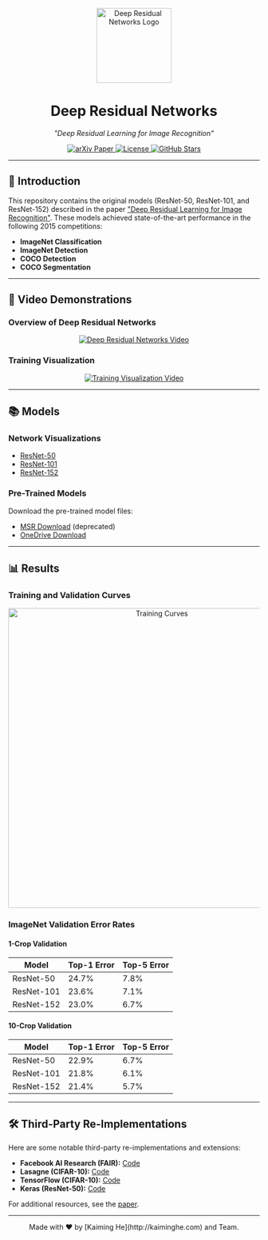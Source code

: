 <p align="center">
  <img src="https://via.placeholder.com/150" alt="Deep Residual Networks Logo" width="150"/>
</p>

<h1 align="center">Deep Residual Networks</h1>

<p align="center">
  <i>"Deep Residual Learning for Image Recognition"</i>
</p>

<p align="center">
  <a href="https://arxiv.org/abs/1512.03385">
    <img src="https://img.shields.io/badge/arXiv-1512.03385-blue" alt="arXiv Paper">
  </a>
  <a href="https://opensource.org/licenses/MIT">
    <img src="https://img.shields.io/badge/license-MIT-green" alt="License">
  </a>
  <a href="https://github.com/KaimingHe/deep-residual-networks">
    <img src="https://img.shields.io/github/stars/KaimingHe/deep-residual-networks?style=social" alt="GitHub Stars">
  </a>
</p>

---

## 🌟 Introduction

This repository contains the original models (ResNet-50, ResNet-101, and ResNet-152) described in the paper ["Deep Residual Learning for Image Recognition"](https://arxiv.org/abs/1512.03385). These models achieved state-of-the-art performance in the following 2015 competitions:

- **ImageNet Classification**
- **ImageNet Detection**
- **COCO Detection**
- **COCO Segmentation**

---

## 🎥 Video Demonstrations

### Overview of Deep Residual Networks

<p align="center">
  <a href="https://youtu.be/example-video1">
    <img src="https://via.placeholder.com/500x300" alt="Deep Residual Networks Video"/>
  </a>
</p>

### Training Visualization

<p align="center">
  <a href="https://youtu.be/example-video2">
    <img src="https://via.placeholder.com/500x300" alt="Training Visualization Video"/>
  </a>
</p>

---

## 📚 Models

### Network Visualizations

- [ResNet-50](http://ethereon.github.io/netscope/#/gist/db945b393d40bfa26006)
- [ResNet-101](http://ethereon.github.io/netscope/#/gist/b21e2aae116dc1ac7b50)
- [ResNet-152](http://ethereon.github.io/netscope/#/gist/d38f3e6091952b45198b)

### Pre-Trained Models

Download the pre-trained model files:

- [MSR Download](http://research.microsoft.com/en-us/um/people/kahe/resnet/models.zip) (deprecated)
- [OneDrive Download](https://onedrive.live.com/?authkey=%21AAFW2-FVoxeVRck&id=4006CBB8476FF777%2117887&cid=4006CBB8476FF777)

---

## 📊 Results

### Training and Validation Curves

<p align="center">
  <img src="https://cloud.githubusercontent.com/assets/11435359/13046277/e904c04c-d412-11e5-9260-efc5b8301e2f.jpg" alt="Training Curves" width="600"/>
</p>

### ImageNet Validation Error Rates

#### 1-Crop Validation

| Model       | Top-1 Error | Top-5 Error |
|-------------|-------------|-------------|
| ResNet-50   | 24.7%       | 7.8%        |
| ResNet-101  | 23.6%       | 7.1%        |
| ResNet-152  | 23.0%       | 6.7%        |

#### 10-Crop Validation

| Model       | Top-1 Error | Top-5 Error |
|-------------|-------------|-------------|
| ResNet-50   | 22.9%       | 6.7%        |
| ResNet-101  | 21.8%       | 6.1%        |
| ResNet-152  | 21.4%       | 5.7%        |

---

## 🛠️ Third-Party Re-Implementations

Here are some notable third-party re-implementations and extensions:

- **Facebook AI Research (FAIR):** [Code](https://github.com/facebook/fb.resnet.torch)
- **Lasagne (CIFAR-10):** [Code](https://github.com/Lasagne/Recipes/tree/master/papers/deep_residual_learning)
- **TensorFlow (CIFAR-10):** [Code](https://github.com/ppwwyyxx/tensorpack/tree/master/examples/ResNet)
- **Keras (ResNet-50):** [Code](https://github.com/raghakot/keras-resnet)

For additional resources, see the [paper](https://arxiv.org/abs/1512.03385).

---

<p align="center">
  Made with ❤️ by [Kaiming He](http://kaiminghe.com) and Team.
</p>
